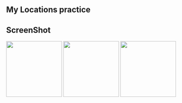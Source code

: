 ##  My Locations practice



## ScreenShot

<div>
    <img width="150" src="./iOS_Apprentice_chapter3_MyLocations/MyLocation1.png">
    <img width="150" src="./iOS_Apprentice_chapter3_MyLocations/MyLocation2.png">
    <img width="150" src="./iOS_Apprentice_chapter3_MyLocations/MyLocation3.png">
</div>
